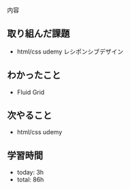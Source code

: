 内容
## 取り組んだ課題
- html/css udemy レシポンシブデザイン
## わかったこと
- Fluid Grid

## 次やること
- html/css udemy

## 学習時間    
- today: 3h
- total: 86h
